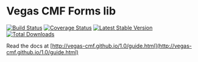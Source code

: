 Vegas CMF Forms lib
======================

[![Build Status](https://travis-ci.org/vegas-cmf/forms.png?branch=master)](https://travis-ci.org/vegas-cmf/forms)
[![Coverage Status](https://coveralls.io/repos/vegas-cmf/forms/badge.png?branch=master)](https://coveralls.io/r/vegas-cmf/forms?branch=master)
[![Latest Stable Version](https://img.shields.io/packagist/v/vegas-cmf/forms.svg)](https://packagist.org/packages/vegas-cmf/forms)
[![Total Downloads](https://img.shields.io/packagist/dt/vegas-cmf/forms.svg)](https://packagist.org/packages/vegas-cmf/forms)

Read the docs at [http://vegas-cmf.github.io/1.0/guide.html](http://vegas-cmf.github.io/1.0/guide.html)